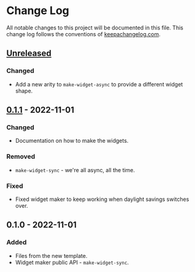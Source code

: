 # Change Log
All notable changes to this project will be documented in this file. This change log follows the conventions of [keepachangelog.com](http://keepachangelog.com/).

## [Unreleased]
### Changed
- Add a new arity to `make-widget-async` to provide a different widget shape.

## [0.1.1] - 2022-11-01
### Changed
- Documentation on how to make the widgets.

### Removed
- `make-widget-sync` - we're all async, all the time.

### Fixed
- Fixed widget maker to keep working when daylight savings switches over.

## 0.1.0 - 2022-11-01
### Added
- Files from the new template.
- Widget maker public API - `make-widget-sync`.

[Unreleased]: https://sourcehost.site/your-name/assignment/compare/0.1.1...HEAD
[0.1.1]: https://sourcehost.site/your-name/assignment/compare/0.1.0...0.1.1
